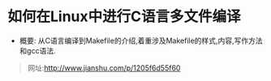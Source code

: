 # 如何在Linux中进行C语言多文件编译
* 概要:
   从C语言编译到Makefile的介绍,着重涉及Makefile的样式,内容,写作方法和gcc语法.
> 网址:http://www.jianshu.com/p/1205f6d55f60